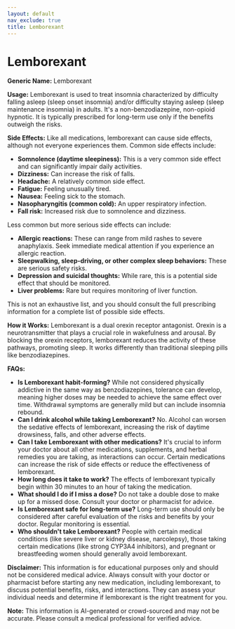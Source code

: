 ```yaml
---
layout: default
nav_exclude: true
title: Lemborexant
---
```


# Lemborexant

**Generic Name:** Lemborexant

**Usage:**  Lemborexant is used to treat insomnia characterized by difficulty falling asleep (sleep onset insomnia) and/or difficulty staying asleep (sleep maintenance insomnia) in adults.  It's a non-benzodiazepine, non-opioid hypnotic.  It is typically prescribed for long-term use only if the benefits outweigh the risks.

**Side Effects:**  Like all medications, lemborexant can cause side effects, although not everyone experiences them.  Common side effects include:

* **Somnolence (daytime sleepiness):** This is a very common side effect and can significantly impair daily activities.
* **Dizziness:** Can increase the risk of falls.
* **Headache:** A relatively common side effect.
* **Fatigue:** Feeling unusually tired.
* **Nausea:** Feeling sick to the stomach.
* **Nasopharyngitis (common cold):**  An upper respiratory infection.
* **Fall risk:** Increased risk due to somnolence and dizziness.

Less common but more serious side effects can include:

* **Allergic reactions:**  These can range from mild rashes to severe anaphylaxis.  Seek immediate medical attention if you experience an allergic reaction.
* **Sleepwalking, sleep-driving, or other complex sleep behaviors:** These are serious safety risks.
* **Depression and suicidal thoughts:**  While rare, this is a potential side effect that should be monitored.
* **Liver problems:**  Rare but requires monitoring of liver function.

This is not an exhaustive list, and you should consult the full prescribing information for a complete list of possible side effects.

**How it Works:** Lemborexant is a dual orexin receptor antagonist.  Orexin is a neurotransmitter that plays a crucial role in wakefulness and arousal. By blocking the orexin receptors, lemborexant reduces the activity of these pathways, promoting sleep.  It works differently than traditional sleeping pills like benzodiazepines.

**FAQs:**

* **Is Lemborexant habit-forming?**  While not considered physically addictive in the same way as benzodiazepines, tolerance can develop, meaning higher doses may be needed to achieve the same effect over time.  Withdrawal symptoms are generally mild but can include insomnia rebound.
* **Can I drink alcohol while taking Lemborexant?** No. Alcohol can worsen the sedative effects of lemborexant, increasing the risk of daytime drowsiness, falls, and other adverse effects.
* **Can I take Lemborexant with other medications?**  It's crucial to inform your doctor about all other medications, supplements, and herbal remedies you are taking, as interactions can occur.  Certain medications can increase the risk of side effects or reduce the effectiveness of lemborexant.
* **How long does it take to work?**  The effects of lemborexant typically begin within 30 minutes to an hour of taking the medication.
* **What should I do if I miss a dose?**  Do not take a double dose to make up for a missed dose.  Consult your doctor or pharmacist for advice.
* **Is Lemborexant safe for long-term use?**  Long-term use should only be considered after careful evaluation of the risks and benefits by your doctor.  Regular monitoring is essential.
* **Who shouldn't take Lemborexant?** People with certain medical conditions (like severe liver or kidney disease, narcolepsy), those taking certain medications (like strong CYP3A4 inhibitors), and pregnant or breastfeeding women should generally avoid lemborexant.


**Disclaimer:** This information is for educational purposes only and should not be considered medical advice.  Always consult with your doctor or pharmacist before starting any new medication, including lemborexant, to discuss potential benefits, risks, and interactions.  They can assess your individual needs and determine if lemborexant is the right treatment for you.


**Note:** This information is AI-generated or crowd-sourced and may not be accurate. Please consult a medical professional for verified advice.